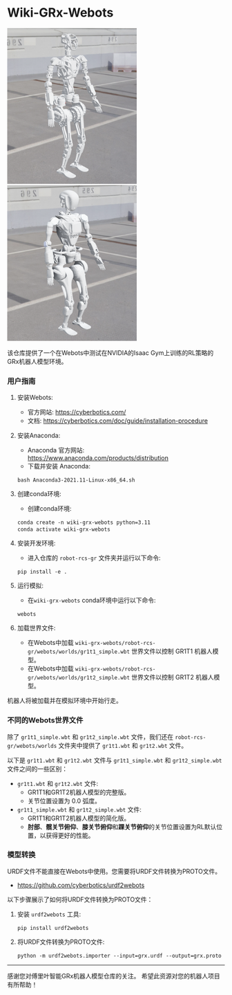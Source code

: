 # Wiki-GRx-Webots

<img src="./pictures/gr1t1_webots.png" width="300" height="360" />
<img src="./pictures/gr1t2_webots.png" width="300" height="360" />

[//]: # (![]&#40;./pictures/gr1t1_webots.png&#41;![]&#40;./pictures/gr1t2_webots.png&#41;)

该仓库提供了一个在Webots中测试在NVIDIA的Isaac Gym上训练的RL策略的GRx机器人模型环境。

### 用户指南

1. 安装Webots:
    - 官方网站: https://cyberbotics.com/
    - 文档: https://cyberbotics.com/doc/guide/installation-procedure

2. 安装Anaconda:
    - Anaconda 官方网站: https://www.anaconda.com/products/distribution
    - 下载并安装 Anaconda:
    ```
   bash Anaconda3-2021.11-Linux-x86_64.sh
   ```

3. 创建conda环境:
    - 创建conda环境:
   ```
   conda create -n wiki-grx-webots python=3.11
   conda activate wiki-grx-webots
   ```

4. 安装开发环境:
    - 进入仓库的 `robot-rcs-gr` 文件夹并运行以下命令:
    ```
    pip install -e .
    ```

5. 运行模拟:
    - 在`wiki-grx-webots` conda环境中运行以下命令:
    ```
    webots
    ```

6. 加载世界文件:
    - 在Webots中加载 `wiki-grx-webots/robot-rcs-gr/webots/worlds/gr1t1_simple.wbt` 世界文件以控制 GR1T1 机器人模型。
    - 在Webots中加载 `wiki-grx-webots/robot-rcs-gr/webots/worlds/gr1t2_simple.wbt` 世界文件以控制 GR1T2 机器人模型。

机器人将被加载并在模拟环境中开始行走。

### 不同的Webots世界文件

除了 `gr1t1_simple.wbt` 和 `gr1t2_simple.wbt` 文件，我们还在 `robot-rcs-gr/webots/worlds` 文件夹中提供了 `gr1t1.wbt` 和 `gr1t2.wbt` 文件。

以下是 `gr1t1.wbt` 和 `gr1t2.wbt` 文件与 `gr1t1_simple.wbt` 和 `gr1t2_simple.wbt` 文件之间的一些区别：

- `gr1t1.wbt` 和 `gr1t2.wbt` 文件:
    - GR1T1和GR1T2机器人模型的完整版。
    - 关节位置设置为 0.0 弧度。
- `gr1t1_simple.wbt` 和 `gr1t2_simple.wbt` 文件:
    - GR1T1和GR1T2机器人模型的简化版。
    - **肘部**、**髋关节俯仰**、**膝关节俯仰**和**踝关节俯仰**的关节位置设置为RL默认位置，以获得更好的性能。

### 模型转换

URDF文件不能直接在Webots中使用。您需要将URDF文件转换为PROTO文件。

- https://github.com/cyberbotics/urdf2webots

以下步骤展示了如何将URDF文件转换为PROTO文件：

1. 安装 `urdf2webots` 工具:
    ```
   pip install urdf2webots
   ```

2. 将URDF文件转换为PROTO文件:
    ```
   python -m urdf2webots.importer --input=grx.urdf --output=grx.proto
   ```

---

感谢您对傅里叶智能GRx机器人模型仓库的关注。
希望此资源对您的机器人项目有所帮助！